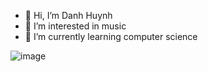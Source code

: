 - 👋 Hi, I’m Danh Huynh
- 👀 I’m interested in music
- 🌱 I’m currently learning computer science

![image](https://img.shields.io/badge/Ubuntu-E95420?style=for-the-badge&logo=ubuntu&logoColor=white)
<!---
danhhuynh25029/danhhuynh25029 is a ✨ special ✨ repository because its `README.md` (this file) appears on your GitHub profile.
You can click the Preview link to take a look at your changes.
--->
